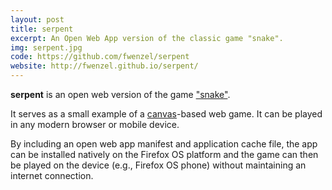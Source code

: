 ```yaml
---
layout: post
title: serpent
excerpt: An Open Web App version of the classic game "snake".
img: serpent.jpg
code: https://github.com/fwenzel/serpent
website: http://fwenzel.github.io/serpent/
---
```


**serpent** is an open web version of the game ["snake"][snake].

It serves as a small example of a [canvas][canvas]-based web game. It can be played in any modern browser or mobile device.

By including an open web app manifest and application cache file, the app can be installed natively on the Firefox OS platform and the game can then be played on the device (e.g., Firefox OS phone) without maintaining an internet connection.

[snake]: http://en.wikipedia.org/wiki/Snake_%28video_game%29
[canvas]: https://developer.mozilla.org/en-US/docs/HTML/Canvas
